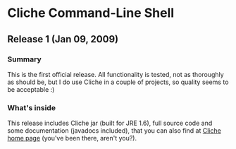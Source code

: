 Cliche Command-Line Shell
=========================

Release 1 (Jan 09, 2009)
------------------------

### Summary

This is the first official release. All functionality is tested, not as thoroughly as should be, but I do use Cliche in a couple of projects, so quality seems to be acceptable :)

### What's inside

This release includes Cliche jar (built for JRE 1.6), full source code and some documentation (javadocs included), that you can also find at [Cliche home page](/) (you've been there, aren't you?).